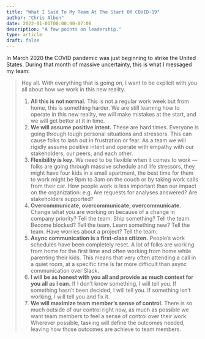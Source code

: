 ```yaml
---
title: "What I Said To My Team At The Start Of COVID-19"
author: "Chris Albon"
date: 2022-01-01T00:00:00-07:00
description: "A few points on leadership."
type: article
draft: false
---
```


In March 2020 the COVID pandemic was just beginning to strike the United States. During that month of massive uncertainty, this is what I messaged my team:

> Hey all. With everything that is going on, I want to be explicit with you all about how we work in this new reality.
> 
> 1. **All this is not normal.** This is not a regular work week but from home, this is something harder. We are still learning how to operate in this new reality, we will make mistakes at the start, and we will get better at it in time.
> 2. **We will assume positive intent.** These are hard times. Everyone is going through tough personal situations and stressors. This can cause folks to lash out in frustration or fear. As a team we will rigidly assume positive intent and operate with empathy with our stakeholders, our peers, and each other.
> 3. **Flexibility is key.** We need to be flexible when it comes to work — folks are going through massive schedule and life stressors, they might have four kids in a small apartment, the best time for them to work might be 9pm to 3am on the couch or by taking work calls from their car. How people work is less important than our impact on the organization: e.g. Are requests for analyses answered? Are stakeholders supported?
> 4. **Overcommunicate, overcommunicate, overcommunicate.** Change what you are working on because of a change in company priority? Tell the team. Ship something? Tell the team. Become blocked? Tell the team. Learn something new? Tell the team. Have worries about a project? Tell the team.
> 5. **Async communication is a first-class citizen.** People’s work schedules have been completely reset. A lot of folks are working from home for the first time and often working from home while parenting their kids. This means that very often attending a call in a quiet room, at a specific time is far more difficult than async communication over Slack.
> 6. **I will be as honest with you all and provide as much context for you all as I can.** If I don’t know something, I will tell you. If something hasn’t been decided, I will tell you. If something isn’t working, I will tell you and fix it.
> 7. **We will maximize team member’s sense of control.** There is so much outside of our control right now, as much as possible we want team members to feel a sense of control over their work. Wherever possible, tasking will define the outcomes needed, leaving how those outcomes are achieve to team members.